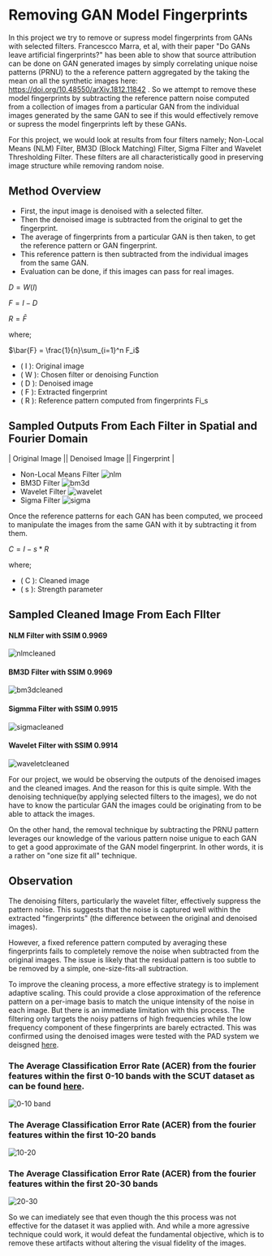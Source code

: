 # Removing GAN Model Fingerprints
In this project we try to remove or supress model fingerprints from GANs with selected filters. Francescco Marra, et al, with their paper "Do GANs leave artificial fingerprints?" has been able to show that source attribution can be done on GAN generated images by simply correlating unique noise patterns (PRNU) to the a reference pattern aggregated by the taking the mean on all the synthetic images here: https://doi.org/10.48550/arXiv.1812.11842 . So we attempt to remove these model fingerprints by subtracting the reference pattern noise computed from a collection of images from a particular GAN from the individual images generated by the same GAN to see if this would effectively remove or supress the model fingerprints left by these GANs.

For this project, we would look at results from four filters namely; Non-Local Means (NLM) Filter, BM3D (Block Matching) Filter, Sigma Filter and Wavelet Thresholding Filter. These filters are all characteristically good in preserving image structure while removing random noise.

## Method Overview
* First, the input image is denoised with a selected filter.
* Then the denoised image is subtracted from the original to get the fingerprint.
* The average of fingerprints from a particular GAN is then taken, to get the reference pattern or GAN fingerprint.
* This reference pattern is then subtracted from the individual images from the same GAN.
* Evaluation can be done, if this images can pass for real images.

$D = W(I)$

$F = I - D$
    
$R = \bar{F}$

where;

$\bar{F} = \frac{1}{n}\sum_{i=1}^n F_i$

- \( I \): Original image  
- \( W \): Chosen filter or denoising Function 
- \( D \): Denoised image   
- \( F \): Extracted fingerprint  
- \( R \): Reference pattern computed from fingerprints Fi_s

## Sampled Outputs From Each Filter in Spatial and Fourier Domain
|         Original Image       ||       Denoised Image      ||     Fingerprint      |
- Non-Local Means Filter
![nlm](disp_imgs/image.png)
- BM3D Filter
![bm3d](disp_imgs/image-1.png)
- Wavelet Filter
![wavelet](disp_imgs/image-2.png)
- Sigma Filter
![sigma](disp_imgs/image-3.png)

Once the reference patterns for each GAN has been computed, we proceed to manipulate the images from the same GAN with it by subtracting it from them.

$C = I - s * R$

where;
- \( C \): Cleaned image
- \( s \): Strength parameter 

## Sampled Cleaned Image From Each FIlter

#### NLM Filter with SSIM 0.9969
![nlmcleaned](disp_imgs/image-4.png)
#### BM3D Filter with SSIM 0.9969
![bm3dcleaned](disp_imgs/image-5.png)
#### Sigmma Filter with SSIM 0.9915
![sigmacleaned](disp_imgs/image-6.png)
#### Wavelet Filter with SSIM 0.9914
![waveletcleaned](disp_imgs/image-7.png)

For our project, we would be observing the outputs of the denoised images and the cleaned images. And the reason for this is quite simple. With the denoising technique(by applying selected filters to the images), we do not have to know the particular GAN the images could be originating from to be able to attack the images.

On the other hand, the removal technique by subtracting the PRNU pattern leverages our knowledge of the various pattern noise unigue to each GAN to get a good approximate of the GAN model fingerprint. In other words, it is a rather on "one size fit all" technique.

## Observation
The denoising filters, particularly the wavelet filter, effectively suppress the pattern noise. This suggests that the noise is captured well within the extracted "fingerprints" (the difference between the original and denoised images). 

However, a fixed reference pattern computed by averaging these fingerprints fails to completely remove the noise when subtracted from the original images. The issue is likely that the residual pattern is too subtle to be removed by a simple, one-size-fits-all subtraction.

To improve the cleaning process, a more effective strategy is to implement adaptive scaling. This could provide a close approximation of the reference pattern on a per-image basis to match the unique intensity of the noise in each image. But there is an immediate limitation with this process. The filtering only targets the noisy patterns of high frequencies while the low frequency component of these fingerprints are barely ectracted. This was confirmed using the denoised images were tested with the PAD system we deisgned <a href="https://github.com/njPlanck/Presentation-Attack-Detection-System.git">here</a>.

### The Average Classification Error Rate (ACER) from the fourier features within the first 0-10 bands with the SCUT dataset as can be found <a href="https://www.cosy.sbg.ac.at/~uhl/bva.html">here</a>.
![0-10 band](disp_imgs/plot.png)

### The Average Classification Error Rate (ACER) from the fourier features within the first 10-20 bands

![10-20](disp_imgs/plot1.png)

### The Average Classification Error Rate (ACER) from the fourier features within the first 20-30 bands
![20-30](disp_imgs/plot2.png)

So we can imediately see that even though the this process was not effective for the dataset it was applied with. And while a more agressive technique could work, it would defeat the fundamental objective, which is to remove these artifacts without altering the visual fidelity of the images.
